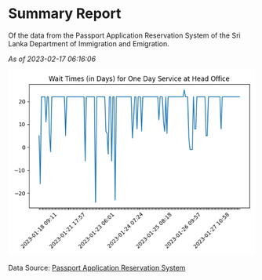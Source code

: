 # Summary Report

Of the data from the Passport Application Reservation System of the Sri Lanka Department of Immigration and Emigration.

*As of 2023-02-17 06:16:06*

![Wait Time Chart](summary.wait_time_chart.png)

Data Source: [Passport Application Reservation System](https://eservices.immigration.gov.lk:8443/appointment/pages/reservationApplication.xhtml)